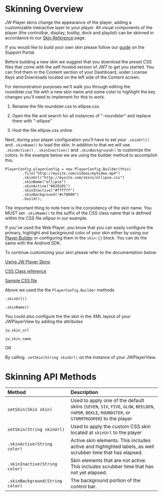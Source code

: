 # Skinning Overview

JW Player skins change the appearance of the player, adding a customizable interactive layer to your player. All visual components of the player (the controlbar, display, tooltip, dock and playlist) can be skinned in accordance to our [Skin Reference](https://developer.jwplayer.com/jw-player/docs/developer-guide/customization/css-skinning/skins_reference/) page.

If you would like to build your own skin please follow our [guide](https://developer.jwplayer.com/jw-player/docs/developer-guide/jw7/skins_creating/) on the Support Portal.

Before building a new skin we suggest that you download the preset CSS files that come with the self-hosted version of JW7 to get you started. You can find them in the Content section of your Dashboard, under License Keys and Downloads located on the left side of the Content screen.

For demonstration purposes we'll walk you through editing the roundster.css file with a new skin name and some color to highlight the key changes you'll need to implement for this to work.

1) Rename the file roundster.css to ellipse.css

2) Open the file and search for all instances of "-roundster" and replace them with "-ellipse"

3) Host the file ellipse.css online.

Next, during your player configuration you'll have to set your `.skinUrl()` and `.skinName()` to load the skin.  In addition to that we will use `.skinActive()` , `.skinInactive()` and `.skinBackground()` to customize the colors. In the example below we are using the builder method to accomplish this.

```
PlayerConfig playerConfig = new PlayerConfig.Builder(this)
        .file("http://mysite.com/videos/myVideo.mp4")
        .skinUrl("http://mysite.com/skins/ellipse.css")
        .skinName("ellipse")
        .skinActive("#820101")
        .skinInactive("#ffffff")
        .skinBackground("#cf0000")
        .build();
```


The important thing to note here is the consistency of the skin name. You MUST set `.skinName()` to the suffix of the CSS class name that is defined within the CSS file *ellipse* in our example.

If you've used the Web Player, you know that you can easily configure the primary, highlight and background color of your skin either by using our [Player Builder](https://dashboard.jwplayer.com/#/players/basic_setup) or configuring them in the `skin:{}` block. You can do the same with the Android SDK.


To continue customizing your skin please refer to the documentation below:

[Using JW Player Skins](https://developer.jwplayer.com/jw-player/docs/developer-guide/jw7/skins_creating/)

[CSS Class reference](https://developer.jwplayer.com/jw-player/docs/developer-guide/customization/css-skinning/skins_reference/)

[Sample CSS file](https://developer.jwplayer.com/jw-player/docs/developer-guide/customization/css-skinning/skins_example/)


Above we used the the `PlayerConfig.Builder` methods

`.skinUrl()`

`.skinName()`

You could also configure the the skin in the XML layout of your JWPlayerView by adding the attributes

`jw_skin_url`

`jw_skin_name` 


OR

By calling `.setSkin(String skinUrl)` on the instance of your JWPlayerView.

Skinning API Methods
====================

| Method                    | Description                                                                                                                                        |
|:--------------------------|:---------------------------------------------------------------------------------------------------------------------------------------------------|
| `setSkin(Skin skin)`      | Used to apply one of the default skins (`SEVEN`, `SIX`, `FIVE`, `GLOW`, `BEELDEN`, `VAPOR`, `BEKLE`, `ROUNDSTER`, or `STORMTROOPER`) to the player                                                                                                                           |
| `setSkin(String skinUrl)` | Used to apply the custom CSS skin located at `skinUrl` to the player                                                                               |
| `.skinActive(String color)`           | Active skin elements. This includes active and highlighted labels, as well scrubber time that has elapsed.                                                                                                                                                           |
| `.skinInactive(String color)`         | Skin elements that are not active. This includes scrubber time that has not yet elapsed.                                            |
| `.skinBackground(String color)`       | The background portion of the control bar.                                                                                             |
